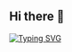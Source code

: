 ## Hi there 👋

[![Typing SVG](https://readme-typing-svg.demolab.com/?lines=W3LC0M3+CL3VFL0+W0RLD;Second+line+of+text)](https://git.io/typing-svg)

<!--
**CL3VFL0/CL3VFL0** is a ✨ _special_ ✨ repository because its `README.md` (this file) appears on your GitHub profile.

Here are some ideas to get you started:

- 🔭 I’m currently working on ...
- 🌱 I’m currently learning ...
- 👯 I’m looking to collaborate on ...
- 🤔 I’m looking for help with ...
- 💬 Ask me about ...
- 📫 How to reach me: ...
- 😄 Pronouns: ...
- ⚡ Fun fact: ...
-->
